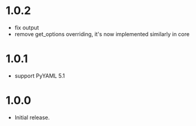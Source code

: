 # 1.0.2

-   fix output
-   remove get_options overriding, it's now implemented similarly in core

# 1.0.1

-   support PyYAML 5.1

# 1.0.0

-   Initial release.
